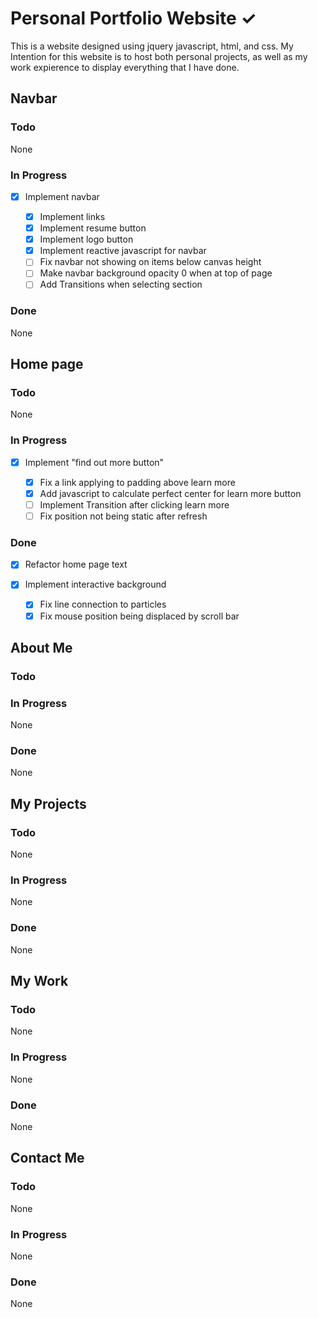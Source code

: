 # Personal Portfolio Website ✓

This is a website designed using jquery javascript, html, and css.
My Intention for this website is to host both personal projects, as
well as my work expierence to display everything that I have done.

## Navbar

### Todo

None

### In Progress

- [x] Implement navbar

  - [x] Implement links
  - [x] Implement resume button
  - [x] Implement logo button
  - [x] Implement reactive javascript for navbar
  - [ ] Fix navbar not showing on items below canvas height
  - [ ] Make navbar background opacity 0 when at top of page
  - [ ] Add Transitions when selecting section

### Done

None

## Home page

### Todo

None

### In Progress

- [x] Implement "find out more button"

  - [x] Fix a link applying to padding above learn more
  - [x] Add javascript to calculate perfect center for learn more button
  - [ ] Implement Transition after clicking learn more
  - [ ] Fix position not being static after refresh

### Done

- [x] Refactor home page text

- [x] Implement interactive background

  - [x] Fix line connection to particles
  - [x] Fix mouse position being displaced by scroll bar

## About Me

### Todo

### In Progress

None

### Done

None

## My Projects

### Todo

None

### In Progress

None

### Done

None

## My Work

### Todo

None

### In Progress

None

### Done

None

## Contact Me

### Todo

None

### In Progress

None

### Done

None
